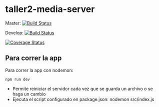 # taller2-media-server

Master: [![Build Status](https://travis-ci.com/crpistillo/taller2-media-server.svg?token=5SNAVenGembV79qjWNx8&branch=master)](https://travis-ci.com/github/crpistillo/taller2-media-server)

Develop:  [![Build Status](https://travis-ci.com/crpistillo/taller2-media-server.svg?token=5SNAVenGembV79qjWNx8&branch=develop)](https://travis-ci.com/github/crpistillo/taller2-media-server)

[![Coverage Status](https://coveralls.io/repos/github/crpistillo/taller2-media-server/badge.svg?branch=develop&t=FTOw84)](https://coveralls.io/github/crpistillo/taller2-media-server?branch=develop)


## Para correr la app

Para correr la app con nodemon:

```
npm run dev
```

* Permite reiniciar el servidor cada vez que se guarda un archivo o se haga un cambio
* Ejecuta el script configurado en package.json: nodemon src/index.js




